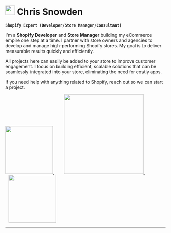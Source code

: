   # <img width="30px" height="30px" src="https://cdn.worldvectorlogo.com/logos/shopify.svg"/> Chris Snowden

**`Shopify Expert (Developer/Store Manager/Consultant)`**

I'm a **Shopify Developer** and **Store Manager** building my eCommerce empire one step at a time. I partner with store owners and agencies to develop and manage high-performing Shopify stores. My goal is to deliver measurable results quickly and efficiently.

All projects here can easily be added to your store to improve customer engagement. I focus on building efficient, scalable solutions that can be seamlessly integrated into your store, eliminating the need for costly apps.

If you need help with anything related to Shopify, reach out so we can start a project.

<a  href="https://www.upwork.com/freelancers/~014fa307150d741118" target="_blank">
<img width="150px" src="https://cdn.worldvectorlogo.com/logos/upwork.svg"/>
</a>&nbsp;&nbsp;&nbsp;&nbsp;
<a style="margin-left:10px" href="https://chrissnowden.com/" target="_blank">
 <img width="250px" src="https://cdn.shopify.com/s/files/1/0716/3605/8351/files/Group_190.png?v=1725047289"/> 
</a>&nbsp;&nbsp;&nbsp;&nbsp;
<a style="margin-left:10px" href="https://calendly.com/snowden-chris/30min" target="_blank">
 <img width="150px" src="https://cdn.brandfetch.io/idbJpTKFPT/theme/dark/logo.svg?k=id64Mup7ac&t=1667628252411?t=1667628252411"/> 
</a>



---
